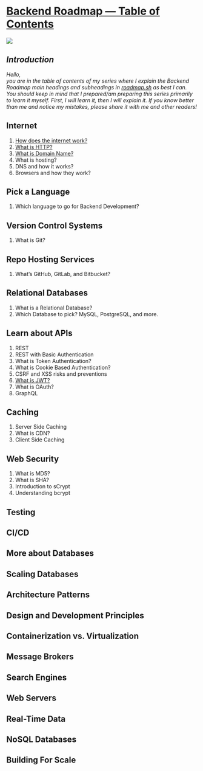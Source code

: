 # <a href="https://medium.com/@firatmelih/backend-roadmap-table-of-contents-8c3d9a20383a"> Backend Roadmap — Table of Contents <a/>

<a href="https://medium.com/@firatmelih/backend-roadmap-table-of-contents-8c3d9a20383a">
<img src="https://miro.medium.com/v2/resize:fit:640/format:webp/1*guq-cy1aK-ZZlXOJzJ23nA.png"/>
<a/>

## <i>Introduction</i>

<i>
Hello,<br>
you are in the table of contents of my series where I explain the Backend Roadmap main headings and subheadings in 
<a href="https://roadmap.sh">roadmap.sh</a>
as best I can. You should keep in mind that I prepared/am preparing this series primarily to learn it myself. First, I will learn it, then I will explain it. If you know better than me and notice my mistakes, please share it with me and other readers!
</i>

## Internet
1. <a href="https://medium.com/@firatmelih/how-does-the-internet-work-daa8f5447690">How does the internet work?</a>
2. <a href="https://medium.com/@firatmelih/what-is-http-9b495f22bffa">What is HTTP?</a>
3. <a href="https://medium.com/@firatmelih/what-is-domain-name-9cb077ba375e">What is Domain Name?</a>
4. What is hosting?
5. DNS and how it works?
6. Browsers and how they work?

## Pick a Language
1. Which language to go for Backend Development?

## Version Control Systems
1. What is Git?

## Repo Hosting Services
1. What’s GitHub, GitLab, and Bitbucket?

## Relational Databases
1. What is a Relational Database?
2. Which Database to pick? MySQL, PostgreSQL, and more.

## Learn about APIs
1. REST
2. REST with Basic Authentication
3. What is Token Authentication?
4. What is Cookie Based Authentication?
5. CSRF and XSS risks and preventions
6. <a href="https://medium.com/@firatmelih/what-is-jwt-8f570fa2470e">What is JWT?</a>
7. What is OAuth?
8. GraphQL

## Caching
1. Server Side Caching
2. What is CDN?
3. Client Side Caching

## Web Security
1. What is MD5?
2. What is SHA?
3. Introduction to sCrypt
4. Understanding bcrypt

## Testing

## CI/CD

## More about Databases

## Scaling Databases

## Architecture Patterns

## Design and Development Principles

## Containerization vs. Virtualization

## Message Brokers

## Search Engines

## Web Servers

## Real-Time Data

## NoSQL Databases

## Building For Scale
